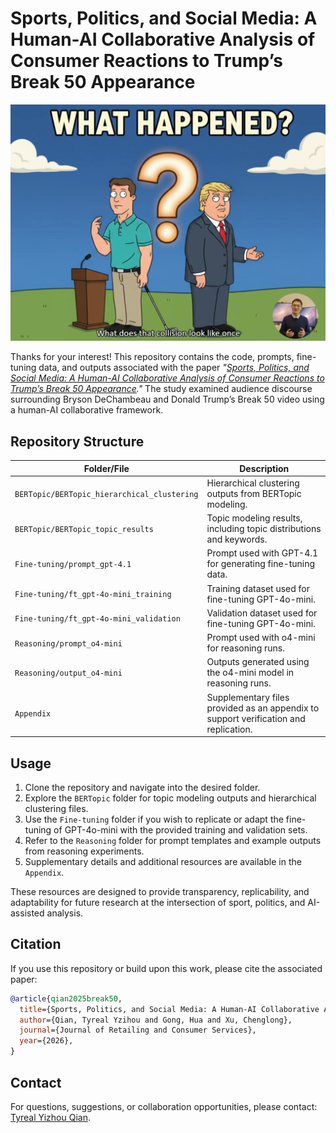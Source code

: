 # Sports, Politics, and Social Media: A Human-AI Collaborative Analysis of Consumer Reactions to Trump’s Break 50 Appearance

<p align="center">
  <a href="https://youtu.be/eF3-8QLw7Z8?si=Zo7TF1iBMBdgwVzo">
    <img src="https://github.com/TyrealQ/tyrealq.github.io/blob/master/images/B50.png" alt="B50">
  </a>
</p>

Thanks for your interest! This repository contains the code, prompts, fine-tuning data, and outputs associated with the paper *"[Sports, Politics, and Social Media: A Human-AI Collaborative Analysis of Consumer Reactions to Trump’s Break 50 Appearance](https://doi.org/10.1016/j.jretconser.2025.104520)."* The study examined audience discourse surrounding Bryson DeChambeau and Donald Trump’s Break 50 video using a human-AI collaborative framework.

## Repository Structure

| Folder/File                 | Description                                                                 |
|-----------------------------|-----------------------------------------------------------------------------|
| `BERTopic/BERTopic_hierarchical_clustering` | Hierarchical clustering outputs from BERTopic modeling. |
| `BERTopic/BERTopic_topic_results`           | Topic modeling results, including topic distributions and keywords. |
| `Fine-tuning/prompt_gpt-4.1`                | Prompt used with GPT-4.1 for generating fine-tuning data. |
| `Fine-tuning/ft_gpt-4o-mini_training`       | Training dataset used for fine-tuning GPT-4o-mini. |
| `Fine-tuning/ft_gpt-4o-mini_validation`     | Validation dataset used for fine-tuning GPT-4o-mini. |
| `Reasoning/prompt_o4-mini`                  | Prompt used with o4-mini for reasoning runs. |
| `Reasoning/output_o4-mini`                  | Outputs generated using the o4-mini model in reasoning runs. |
| `Appendix`                                  | Supplementary files provided as an appendix to support verification and replication. |

## Usage

1. Clone the repository and navigate into the desired folder.
2. Explore the `BERTopic` folder for topic modeling outputs and hierarchical clustering files.
3. Use the `Fine-tuning` folder if you wish to replicate or adapt the fine-tuning of GPT-4o-mini with the provided training and validation sets.
4. Refer to the `Reasoning` folder for prompt templates and example outputs from reasoning experiments.
5. Supplementary details and additional resources are available in the `Appendix`.

These resources are designed to provide transparency, replicability, and adaptability for future research at the intersection of sport, politics, and AI-assisted analysis.

## Citation

If you use this repository or build upon this work, please cite the associated paper:

```bibtex
@article{qian2025break50,
  title={Sports, Politics, and Social Media: A Human-AI Collaborative Analysis of Consumer Reactions to Trump’s Break 50 Appearance},
  author={Qian, Tyreal Yzihou and Gong, Hua and Xu, Chenglong},
  journal={Journal of Retailing and Consumer Services},
  year={2026},
}
```

## Contact

For questions, suggestions, or collaboration opportunities, please contact: [Tyreal Yizhou Qian](https://tyrealq.github.io/).
